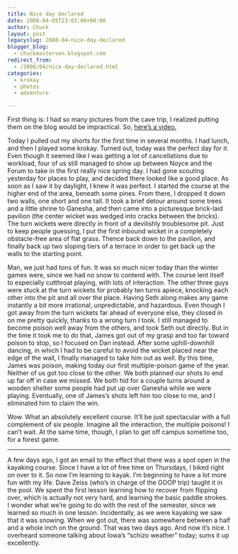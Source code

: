 ```yaml
---
title: Nice day declared
date: 2008-04-05T23:03:00+00:00
author: Chuck
layout: post
legacyslug: 2008-04-nice-day-declared
blogger_blog:
  - chuckmasterson.blogspot.com
redirect_from:
  - /2008/04/nice-day-declared.html
categories:
  - krokay
  - photos
  - adventure

---
```

First thing is: I had so many pictures from the cave trip, I realized putting
them on the blog would be impractical. So, [here’s a
video.](http://www.youtube.com/watch?v=UJUsi4lCdHs)

Today I pulled out my shorts for the first time in several months. I had lunch,
and then I played some krokay. Turned out, today was the perfect day for it.
Even though it seemed like I was getting a lot of cancellations due to
workload, four of us still managed to show up between Noyce and the Forum to
take in the first really nice spring day. I had gone scouting yesterday for
places to play, and decided there looked like a good place. As soon as I saw it
by daylight, I knew it was perfect. I started the course at the higher end of
the area, beneath some pines. From there, I dropped it down two walls, one
short and one tall. It took a brief detour around some trees and a little
shrine to Ganesha, and then came into a picturesque brick-laid pavilion (the
center wicket was wedged into cracks between the bricks). The turn wickets were
directly in front of a devilishly troublesome pit. Just to keep people
guessing, I put the first inbound wicket in a completely obstacle-free area of
flat grass. Thence back down to the pavilion, and finally back up two sloping
tiers of a terrace in order to get back up the walls to the starting point.

Man, we just had tons of fun. It was so much nicer today than the winter games
were, since we had no snow to contend with. The course lent itself to
especially cutthroat playing, with lots of interaction. The other three guys
were stuck at the turn wickets for probably ten turns apiece, knocking each
other into the pit and all over the place. Having Seth along makes any game
instantly a bit more irrational, unpredictable, and hazardous. Even though I
got away from the turn wickets far ahead of everyone else, they closed in on me
pretty quickly, thanks to a wrong turn I took. I still managed to become poison
well away from the others, and took Seth out directly. But in the time it took
me to do that, James got out of my grasp and too far toward poison to stop, so
I focused on Dan instead. After some uphill-downhill dancing, in which I had to
be careful to avoid the wicket placed near the edge of the wall, I finally
managed to take him out as well. By this time, James was poison, making today
our first multiple-poison game of the year. Neither of us got too close to the
other. We both planned our shots to end up far off in case we missed. We both
hid for a couple turns around a wooden shelter some people had put up over
Ganesha while we were playing. Eventually, one of James’s shots left him too
close to me, and I eliminated him to claim the win. 

Wow. What an absolutely excellent course. It’ll be just spectacular with a full
complement of six people. Imagine all the interaction, the multiple poisons! I
can’t wait. At the same time, though, I plan to get off campus sometime too,
for a forest game.


* * *


A few days ago, I got an email to the effect that there was a spot open in the
kayaking course. Since I have a lot of free time on Thursdays, I biked right on
over to it. So now I’m learning to kayak. I’m beginning to have a lot more fun
with my life. Dave Zeiss (who’s in charge of the GOOP trip) taught it in the
pool. We spent the first lesson learning how to recover from flipping over,
which is actually not very hard, and learning the basic paddle strokes. I
wonder what we’re going to do with the rest of the semester, since we learned
so much in one lesson. Incidentally, as we were kayaking we saw that it was
snowing. When we got out, there was somewhere between a half and a whole inch
on the ground. That was two days ago. And now it’s nice. I overheard someone
talking about Iowa’s “schizo weather” today; sums it up excellently.
